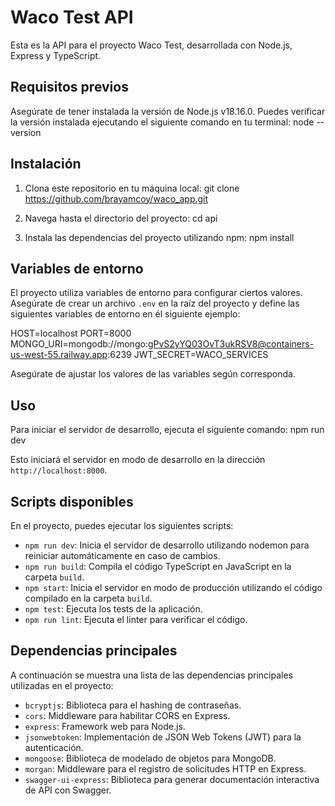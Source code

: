 # Waco Test API

Esta es la API para el proyecto Waco Test, desarrollada con Node.js, Express y TypeScript.

## Requisitos previos

Asegúrate de tener instalada la versión de Node.js v18.16.0. Puedes verificar la versión instalada ejecutando el siguiente comando en tu terminal: node --version


## Instalación

1. Clona este repositorio en tu máquina local:
git clone https://github.com/brayamcoy/waco_app.git


2. Navega hasta el directorio del proyecto: cd api


3. Instala las dependencias del proyecto utilizando npm: npm install


## Variables de entorno

El proyecto utiliza variables de entorno para configurar ciertos valores. Asegúrate de crear un archivo `.env` en la raíz del proyecto y define las siguientes variables de entorno en él siguiente ejemplo:


HOST=localhost
PORT=8000
MONGO_URI=mongodb://mongo:gPvS2yYQ03OvT3ukRSV8@containers-us-west-55.railway.app:6239
JWT_SECRET=WACO_SERVICES


Asegúrate de ajustar los valores de las variables según corresponda.

## Uso

Para iniciar el servidor de desarrollo, ejecuta el siguiente comando: npm run dev

Esto iniciará el servidor en modo de desarrollo en la dirección `http://localhost:8000`.

## Scripts disponibles

En el proyecto, puedes ejecutar los siguientes scripts:

- `npm run dev`: Inicia el servidor de desarrollo utilizando nodemon para reiniciar automáticamente en caso de cambios.
- `npm run build`: Compila el código TypeScript en JavaScript en la carpeta `build`.
- `npm start`: Inicia el servidor en modo de producción utilizando el código compilado en la carpeta `build`.
- `npm test`: Ejecuta los tests de la aplicación.
- `npm run lint`: Ejecuta el linter para verificar el código.

## Dependencias principales

A continuación se muestra una lista de las dependencias principales utilizadas en el proyecto:

- `bcryptjs`: Biblioteca para el hashing de contraseñas.
- `cors`: Middleware para habilitar CORS en Express.
- `express`: Framework web para Node.js.
- `jsonwebtoken`: Implementación de JSON Web Tokens (JWT) para la autenticación.
- `mongoose`: Biblioteca de modelado de objetos para MongoDB.
- `morgan`: Middleware para el registro de solicitudes HTTP en Express.
- `swagger-ui-express`: Biblioteca para generar documentación interactiva de API con Swagger.




